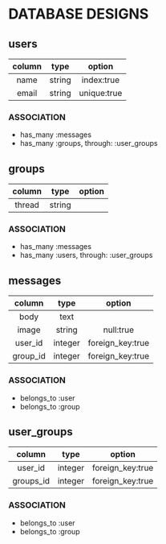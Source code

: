 # DATABASE DESIGNS

## users
| column     | type        | option       |
|:----------:|:-----------:|:------------:|
| name       | string      | index:true   |
| email      | string      | unique:true  |

### ASSOCIATION
- has_many :messages
- has_many :groups, through: :user_groups

## groups
| column     | type        | option       |
|:----------:|:-----------:|:------------:|
| thread     | string      |              |

### ASSOCIATION
- has_many :messages
- has_many :users, through: :user_groups

## messages
| column     | type        | option           |
|:----------:|:-----------:|:----------------:|
| body       | text        |                  |
| image      | string      | null:true        |
| user_id    | integer     | foreign_key:true |
| group_id   | integer     | foreign_key:true |

### ASSOCIATION
- belongs_to :user
- belongs_to :group

## user_groups
| column     | type        | option           |
|:----------:|:-----------:|:----------------:|
| user_id    | integer     | foreign_key:true |
| groups_id  | integer     | foreign_key:true |

### ASSOCIATION
- belongs_to :user
- belongs_to :group
